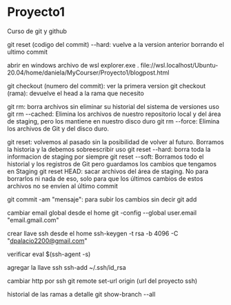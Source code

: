 # Proyecto1
Curso de git y github

git reset (codigo del commit) --hard: vuelve a la version anterior borrando el ultimo commit

abrir en windows archivo de wsl
explorer.exe .
file://wsl.localhost/Ubuntu-20.04/home/daniela/MyCourser/Proyecto1/blogpost.html

git checkout (numero del commit): ver la primera version 
git checkout (rama): devuelve el head a la rama que necesito 

git rm: borra archivos sin eliminar su historial del sistema de versiones
    uso
    git rm --cached: Elimina los archivos de nuestro repositorio local y del área de staging, pero los mantiene en nuestro disco duro
    git rm --force: Elimina los archivos de Git y del disco duro.

git reset:  volvemos al pasado sin la posibilidad de volver al futuro. Borramos la historia y la debemos sobreescribir
    uso
    git reset --hard: borra toda la informacion de staging por siempre
    git reset --soft: Borramos todo el historial y los registros de Git pero guardamos los cambios que tengamos en Staging
    git reset HEAD: sacar archivos del área de staging. No para borrarlos ni nada de eso, solo para que los últimos cambios de estos archivos no se envíen al último commit                         

git commit -am "mensaje": para subir los cambios sin decir git add

cambiar email global
desde el home
git -config --global user.email "email.gmail.com"

crear llave ssh
desde el home
ssh-keygen -t rsa -b 4096 -C "dpalacio2200@gmail.com"

verificar
eval $(ssh-agent -s)

agregar la llave ssh
ssh-add ~/.ssh/id_rsa

cambiar http por ssh
git remote set-url origin (url del proyecto ssh)

historial de las ramas a detalle
git show-branch --all